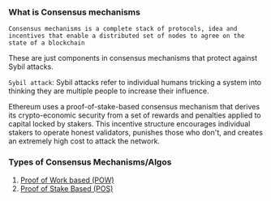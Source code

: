### What is Consensus mechanisms
` Consensus mechanisms is a complete stack of protocols, idea and incentives that enable a distributed set of nodes to agree on the state of a blockchain `

These are just components in consensus mechanisms that protect against Sybil attacks.

`Sybil attack`: Sybil attacks refer to individual humans tricking a system into thinking they are multiple people to increase their influence.

Ethereum uses a proof-of-stake-based consensus mechanism that derives its crypto-economic security from a set of rewards and penalties applied to capital locked by stakers. This incentive structure encourages individual stakers to operate honest validators, punishes those who don't, and creates an extremely high cost to attack the network.

### Types of Consensus Mechanisms/Algos

1. [Proof of Work based (POW)](./proof-of-work.md)
2. [Proof of Stake Based (POS)](./proof-of-stake.md)
